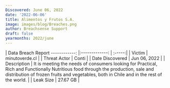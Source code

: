 ```yaml
---
Discovered: June 06, 2022
date: '2022-06-06'
title: Alimentos y Frutos S.A.
image: images/blog/Breaches.png
author: Breachsense Support
draft: false
yearmonths: 2022/june
---
```



| Data Breach Report
------------:   |:-------------:    | :-----:|
| Victim    | minutoverde.cl      | 
| Threat Actor    | Conti      | 
| Date Discovered    | Jun 06, 2022      | 
| Description    | It is meeting the needs of consumers looking for Practical, Rich and Functionally Nutritious food through the production, sale and distribution of frozen fruits and vegetables, both in Chile and in the rest of the world.      | 
| Leak Size    | 27.67 GB      | 

